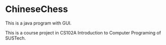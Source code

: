 # ChineseChess

This is a java program with GUI. 

This is a course project in CS102A Introduction to Computer Programing of SUSTech.
